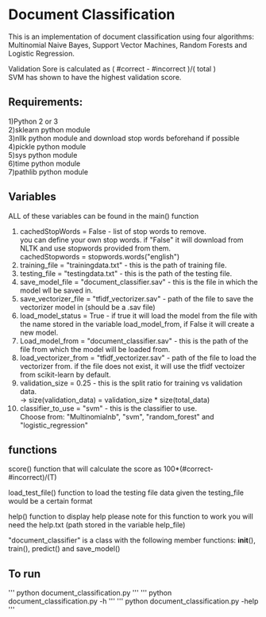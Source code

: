 # Document Classification

This is an implementation of document classification using four algorithms: Multinomial Naive Bayes, Support Vector Machines, Random Forests and Logistic Regression.

Validation Sore is calculated as ( #correct - #incorrect )/( total )  
SVM has shown to have the highest validation score.

## Requirements:  
1)Python 2 or 3  
2)sklearn python module  
3)nllk python module and download stop words beforehand if possible  
4)pickle python module  
5)sys python module  
6)time python module  
7)pathlib python module  

## Variables  

ALL of these variables can be found in the main() function

1) cachedStopWords = False - list of stop words to remove.  
   you can define your own stop words. if "False" it will download from NLTK and use stopwords provided from them.  
   cachedStopwords = stopwords.words("english")
2) training_file = "trainingdata.txt" - this is the path of training file.  
3) testing_file = "testingdata.txt" - this is the path of the testing file.  
4) save_model_file = "document_classifier.sav" - this is the file in which the model wll be saved in.  
5) save_vectorizer_file = "tfidf_vectorizer.sav" - path of the file to save the vectorizer model in (should be a .sav file)  
6) load_model_status = True - if true it will load the model from the file with the name stored in the variable load_model_from, if False it will create a new model.  
7) Load_model_from = "document_classifier.sav" - this is the path of the file from which the model will be loaded from.  
8) load_vectorizer_from = "tfidf_vectorizer.sav" - path of the file to load the vectorizer from. if the file does not exist, it will use    the tfidf vectoizer from scikit-learn by default.  
9) validation_size = 0.25 - this is the split ratio for training vs validation data.  
   -> size(validation_data) = validation_size * size(total_data)  
10) classifier_to_use = "svm" - this is the classifier to use.  
    Choose from: "Multinomialnb", "svm", "random_forest" and "logistic_regression" 

## functions
score() function that will calculate the score as 100*(#correct-#incorrect)/(T)

load_test_file() function to load the testing file data given the testing_file would be a certain format

help() function to display help
please note for this function to work you will need the help.txt (path stored in the variable help_file)


"document_classifier" is a class with the following member functions: __init__(), train(), predict() and save_model()

## To run  
'''
python document_classification.py
'''
''' 
python document_classification.py -h 
'''
''' 
python document_classification.py -help 
'''
